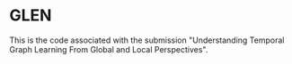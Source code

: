 # GLEN
This is the code associated with the submission "Understanding Temporal Graph Learning From Global and Local Perspectives".
